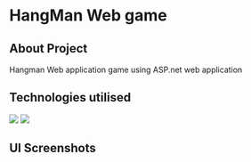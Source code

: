 # HangMan Web game
## About Project 
Hangman Web application game using ASP.net web application

## Technologies utilised
<div id="badges">
  <img src="https://img.shields.io/badge/-C Sharp-green" />
  <img src="https://img.shields.io/badge/-ASP.net web application-white" />
</div>

## UI Screenshots
